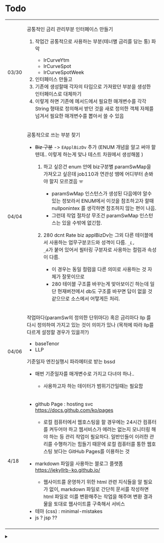 # Todo

|       |                                                                                                                                                                                                                                                                                                                                                                                                                                                                                                                                                                                                                                                                                                                                 |
| ----- | ------------------------------------------------------------------------------------------------------------------------------------------------------------------------------------------------------------------------------------------------------------------------------------------------------------------------------------------------------------------------------------------------------------------------------------------------------------------------------------------------------------------------------------------------------------------------------------------------------------------------------------------------------------------------------------------------------------------------------- |
| 03/30 | <p>공통적인 금리 관리부분 인터페이스 만들기 </p><ol><li><p>작업간 공통적으로 사용하는 부분(테너별 금리를 담는 통) 파악</p><ul><li>IrCurveYtm</li><li>IrCurveSpot</li><li>IrCurveSpotWeek</li></ul></li><li>인터페이스 만들고</li><li>기존에 생성할때 각자의 타입으로 가져왔던 부분을 생성한 인터페이스로 대체하기  </li><li>이렇게 하면 기존에 메서드에서 필요한 매개변수를 각각 String 형태로 정의해서 받던 것을  새로 정의한 객체 자체를 넘겨서 필요한 매개변수를 뽑아서 쓸 수 있음</li></ol>                                                                                                                                                                                                                                                                                                                                                                                    |
| 04/04 | <p>공통적으로 쓰는 부분 찾기 </p><ul><li><p><del>Biz 구분</del> -> <code>EApplBizDv</code> 추가 (ENUM 개념을 알고 써야 할텐데.. 이렇게 하는게 맞나 테스트 차원에서 생성해봄 )</p><ol><li><p>하고 싶은건 enum 안에 biz구분별  paramSwMap을 가져오고 싶은데 job110과 연관성 땜에 어디부터 손봐야 할지 모르겠음 ㅠ </p><ul><li>paramSwMap 인스턴스가 생성된 다음에야 알수 있는 정보라서 ENUM에서 이것을 참조하고자 할때 nullponintex 를 생각하면 참조하지 않는 편이 나음. </li><li>그런데 작업 절차상 무조건 paramSwMap 인스턴스는 있을 수밖에 없긴함. </li></ul></li><li><p>280 dcnt Rate biz applBizDv는 그외 다른 테이블에서 사용하는 업무구분코드와 성격이 다름. <code>_</code><em><code>L, _A</code></em>가 붙어 있어서 필터링 구분자로 사용하는 컬럼과 속성이 다름.</p><ul><li>이 경우는 동일 컬럼을 다른 의미로 사용하는 것 자체가 잘못이므로  </li><li>280 테이블 구조를 바꾸는게 맞아보이긴 하는데 일단 현재버전에서 db도 구조를 바꾸면 답이 없을 것 같으므로 소스에서 어떻게든 처리. </li></ul></li></ol></li></ul> |
| 04/06 | <p>작업마다(paramSw의 정의한 단위마다) 혹은 금리마다 llp 를 다시 정의하여 가지고 있는 것이 의미가 있나 (목적에 따라 llp를 다르게 설정할 경우가 있을끼?) </p><ul><li>baseTenor</li><li>LLP </li></ul><p>기준일자 엔진실행시 파라메터로 받는 bssd</p><ul><li><p>매번 기준일자를 매개변수로 가지고 다녀야 하나.. </p><ul><li>사용하고자 하는 데이터가 범위기간일때는 필요함 </li></ul></li></ul>                                                                                                                                                                                                                                                                                                                                                                                                                                                   |
| 4/18  | <ul><li><p>github Page : hosting svc   <a href="https://docs.github.com/ko/pages">https://docs.github.com/ko/pages</a></p><ul><li>로컬 컴퓨터에서 웹호스팅을 할 경우에는 24시간 컴퓨터를 켜두어야 하고 웹서비스가 에러는 없는지 모니터링 해야 하는 등 관리 작업이 필요하다. 일반인들이 이러한 관리를 수행하기는 힘들기 때문에 로컬 컴퓨터를 통한 웹호스팅 보다는 GitHub Pages를 이용하는 것</li></ul></li><li><p>markdown 파일을 사용하는 블로그 플랫폼 <a href="https://jekyllrb-ko.github.io/">https://jekyllrb-ko.github.io/</a></p><ul><li>웹사이트를 운영하기 위한 html 관련 지식들을 알 필요가 없이, markdown 파일로 간단히 문서를 작성하면 html 파일로 이를 변환해주는 작업을 해주며 변환 결과물을 토대로 웹사이트를 구축해서 서비스</li></ul></li><li>테마 (css)  : minimal-mistakes</li><li>js ? jsp ??</li></ul>                                                                                                   |
|       |                                                                                                                                                                                                                                                                                                                                                                                                                                                                                                                                                                                                                                                                                                                                 |

<details>

<summary></summary>

정적 웹사이트(static websites)의 대한 정의만 살펴보자. 정적 웹사이트는 어떤 웹사이트 주소를 접속한다면 모든 사람들이 모든 결과물(html)이 동일하면 정적인 웹사이트이다. 이미 html 페이지가 구성이 되어있어서 사람들이 해당 주소에 접속했을때 보여주는 결과물이 하나 뿐인 웹사이트이다.

동적으로 구성된 웹사이트들은 동일 웹사이트에 접속을 해도 사용자의 의한 요청에 따라 보여지는 웹페이지가 각기 다른 경우가 있다. 이런 경우 보통 웹어플리케이션 서버를 운영하고 사용자 요청에 따른 웹페이지 결과를 구성해서 보여주는 형태이다.

</details>
